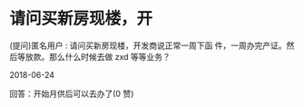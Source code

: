 # 请问买新房现楼，开

(提问)匿名用户 : 请问买新房现楼，开发商说正常一周下函 件，一周办完产证。然后等放款。那么什么时候去做 zxd 等等业务？

2018-06-24

回答：开始月供后可以去办了(0 赞)